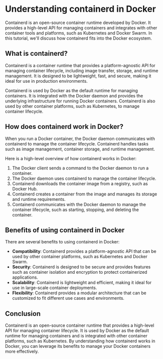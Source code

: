 # Understanding containerd in Docker

Containerd is an open-source container runtime developed by Docker. It provides a high-level API for managing containers and integrates with other container tools and platforms, such as Kubernetes and Docker Swarm. In this tutorial, we'll discuss how containerd fits into the Docker ecosystem.

## What is containerd?

Containerd is a container runtime that provides a platform-agnostic API for managing container lifecycle, including image transfer, storage, and runtime management. It is designed to be lightweight, fast, and secure, making it ideal for use in production environments.

Containerd is used by Docker as the default runtime for managing containers. It is integrated with the Docker daemon and provides the underlying infrastructure for running Docker containers. Containerd is also used by other container platforms, such as Kubernetes, to manage container lifecycle.

## How does containerd work in Docker?

When you run a Docker container, the Docker daemon communicates with containerd to manage the container lifecycle. Containerd handles tasks such as image management, container storage, and runtime management.

Here is a high-level overview of how containerd works in Docker:

1. The Docker client sends a command to the Docker daemon to run a container.
2. The Docker daemon uses containerd to manage the container lifecycle.
3. Containerd downloads the container image from a registry, such as Docker Hub.
4. Containerd creates a container from the image and manages its storage and runtime requirements.
5. Containerd communicates with the Docker daemon to manage the container lifecycle, such as starting, stopping, and deleting the container.

## Benefits of using containerd in Docker

There are several benefits to using containerd in Docker:

* **Compatibility**: Containerd provides a platform-agnostic API that can be used by other container platforms, such as Kubernetes and Docker Swarm.
* **Security**: Containerd is designed to be secure and provides features such as container isolation and encryption to protect containerized applications.
* **Scalability**: Containerd is lightweight and efficient, making it ideal for use in large-scale container deployments.
* **Flexibility**: Containerd provides a modular architecture that can be customized to fit different use cases and environments.

## Conclusion

Containerd is an open-source container runtime that provides a high-level API for managing container lifecycle. It is used by Docker as the default runtime for managing containers and is integrated with other container platforms, such as Kubernetes. By understanding how containerd works in Docker, you can leverage its benefits to manage your Docker containers more effectively.
